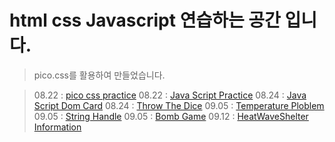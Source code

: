 # html css Javascript 연습하는 공간 입니다.

> pico.css를 활용하여 만들었습니다.

> 08.22 : <a href="https://ghdaud30.github.io/html_hompage/">pico css practice</a>
> 08.22 : <a href="./02/index.html">Java Script Practice</a>
> 08.24 : <a href="./03/index.html">Java Script Dom Card</a>
> 08.24 : <a href="./04/index.html">Throw The Dice</a>
> 09.05 : <a href="./05/index.html">Temperature Ploblem</a>
> 09.05 : <a href="./06/index.html">String Handle</a>
> 09.05 : <a href="./07/index.html">Bomb Game</a>
> 09.12 : <a href="./09/index.html">HeatWaveShelter Information</a>